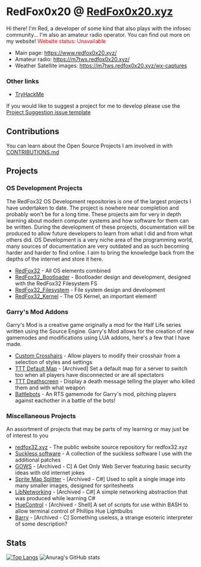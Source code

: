 <h1>RedFox0x20 @ <a href="https://www.redfox0x20.xyz/">RedFox0x20.xyz</a></h1>
<p>Hi there! I'm Red, a developer of some kind that also plays with the infosec community... I'm also an amateur radio operator. You can find out more on my website! <span style="color:red;">Website status: Unavailable</span></p>
<ul>
	<li>Main page: <a href="https://www.redfox0x20.xyz/" target="_blank">https://www.redfox0x20.xyz/</a></li>
	<li>Amateur radio: <a href="https://m7tws.redfox0x20.xyz/" target="_blank">https://m7tws.redfox0x20.xyz/</a></li>
	<li>Weather Satellite images: <a href="https://m7tws.redfox0x20.xyz/wx-captures">https://m7tws.redfox0x20.xyz/wx-captures</a></li>
</ul>

<h3>Other links</h3>
<ul>
	<li><a href="https://tryhackme.com/p/RedFox0x20" target="_blank">TryHackMe</a></li>
</ul>

<p>If you would like to suggest a project for me to develop please use the <a href="https://github.com/RedFox0x20/RedFox0x20/issues/new?assignees=RedFox0x20&labels=Suggestion&template=project-suggestion.md&title=Project+suggestion%3A+%3CName%3E" target="_blank">Project Suggestion issue template</a></p>
<h2>Contributions</h2>
<p>You can learn about the Open Source Projects I am involved in with <a href="https://github.com/RedFox0x20/RedFox0x20/blob/master/CONTRIBUTIONS.md">CONTRIBUTIONS.md</a></p>
<div>
	<h2>Projects</h2>
	<h3>OS Development Projects</h3>
	<p>
		The RedFox32 OS Development repositories is one of the largest projects I have undertaken to date. The project is nowhere near completion and probably won't be for a long time. These projects aim for very in depth learning about modern computer systems and how software for them can be written. During the development of these projects, documentation will be produced to allow future developers to learn from what I did and from what others did. OS Development is a very niche area of the programming world, many sources of documentation are very outdated and as such becoming harder and harder to find online. I aim to bring the knowledge back from the depths of the internet and store it here.
	</p>
	<ul>
		<li><a href="https://github.com/RedFox0x20/RedFox32" target="_blank">RedFox32</a> - All OS elements combined</li>
		<li><a href="https://github.com/RedFox0x20/RedFox32_Bootloader" target="_blank">RedFox32_Bootloader</a> - Bootloader design and development, designed with the RedFox32 Filesystem FS</li>
		<li><a href="https://github.com/RedFox0x20/RedFox32_Filesystem" target="_blank">RedFox32_Filesystem</a> - File system design and development</li>
		<li><a href="https://github.com/RedFox0x20/RedFox32_Kernel" target="_blank">RedFox32_Kernel</a> - The OS Kernel, an important element!</li>
	</ul>
</div>

<div>
	<h3>Garry's Mod Addons</h3>
	<p>Garry's Mod is a creative game originally a mod for the Half Life series written using the Source Engine. Garry's Mod allows for the creation of new gamemodes and modifications using LUA addons, here's a few that I have made.</p>
	<ul>
		<li><a href="https://github.com/RedFox0x20/GMOD-Custom-Crosshairs" target="_blank">Custom Crosshairs</a> - Allow players to modify their crosshair from a selection of styles and settings</li>
		<li><a href="https://github.com/RedFox0x20/GMOD-TTT-DefaultMap" target="_blank">TTT Default Map</a> - [Archived] Set a default map for a server to switch too when all players have disconnected or are all spectators</li>
		<li><a href="https://github.com/RedFox0x20/GMOD-TTT-Deathscreen" target="_blank">TTT Deathscreen</a> - Display a death message telling the player who killed them and with what weapon</li>
		<li><a href="https://github.com/RedFox0x20/GMOD-BattleBots" target="_blank">Battlebots</a> - An RTS gamemode for Garry's mod, pitching players against eachother in a battle of the bots!</li>
	</ul>
</div>

<div>
	<h3>Miscellaneous Projects</h3>
	<p>An assortment of projects that may be parts of my learning or may just be of interest to you</p>
	<ul>
		<li><a href="https://github.com/RedFox0x20/RedFox32.xyz" target="_blank">redfox32.xyz</a> - The public website source repository for redfox32.xyz</li>
		<li><a href="https://github.com/RedFox0x20/Suckless-software" target="_blank">Suckless software</a> - A collection of the suckless software I use with the additional patches</li>
		<li><a href="https://github.com/RedFox0x20/GOWS" target="_blank">GOWS</a> - [Archived - C] A Get Only Web Server featuring basic security ideas with old internet jokes</li>
		<li><a href="https://github.com/RedFox0x20/SpriteMapSplitter" target="_blank">Sprite Map Splitter</a> - [Archived - C#] Used to split a single image into many smaller images, designed for spritesheets</li>
		<li><a href="https://github.com/RedFox0x20/LibNetworking" target="_blank">LibNetworking</a> - [Archived - C#] A simple networking abstraction that was produced while learning C#</li>
		<li><a href="https://github.com/RedFox0x20/HueControl" target="_blank">HueControl</a> - [Archived - Shell] A set of scripts for use within BASH to allow terminal control of Phillips Hue Lightbulbs</li>
		<li><a href="https://github.com/RedFox0x20/Barry" target="_blank">Barry</a> - [Archived - C] Something useless, a strange esoteric interpreter of some description?</li>
	</ul>
	</ul>
</div>

## Stats
[![Top Langs](https://github-readme-stats.vercel.app/api/top-langs/?username=RedFox0x20)](https://github.com/RedFox0x20)
![Anurag's GitHub stats](https://github-readme-stats.vercel.app/api?username=RedFox0x20&show_icons=true&theme=radical)
